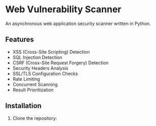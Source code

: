 # Web Vulnerability Scanner

An asynchronous web application security scanner written in Python.

## Features

- XSS (Cross-Site Scripting) Detection
- SQL Injection Detection
- CSRF (Cross-Site Request Forgery) Detection
- Security Headers Analysis
- SSL/TLS Configuration Checks
- Rate Limiting
- Concurrent Scanning
- Result Prioritization

## Installation

1. Clone the repository:
